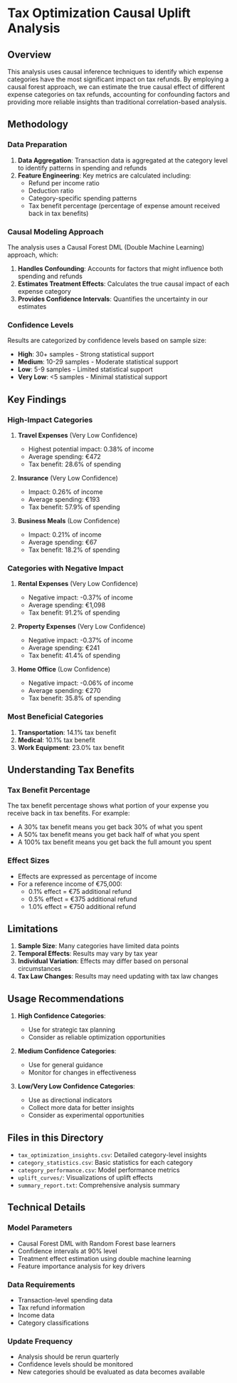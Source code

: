 # Tax Optimization Causal Uplift Analysis

## Overview
This analysis uses causal inference techniques to identify which expense categories have the most significant impact on tax refunds. By employing a causal forest approach, we can estimate the true causal effect of different expense categories on tax refunds, accounting for confounding factors and providing more reliable insights than traditional correlation-based analysis.

## Methodology

### Data Preparation
1. **Data Aggregation**: Transaction data is aggregated at the category level to identify patterns in spending and refunds
2. **Feature Engineering**: Key metrics are calculated including:
   - Refund per income ratio
   - Deduction ratio
   - Category-specific spending patterns
   - Tax benefit percentage (percentage of expense amount received back in tax benefits)

### Causal Modeling Approach
The analysis uses a Causal Forest DML (Double Machine Learning) approach, which:
1. **Handles Confounding**: Accounts for factors that might influence both spending and refunds
2. **Estimates Treatment Effects**: Calculates the true causal impact of each expense category
3. **Provides Confidence Intervals**: Quantifies the uncertainty in our estimates

### Confidence Levels
Results are categorized by confidence levels based on sample size:
- **High**: 30+ samples - Strong statistical support
- **Medium**: 10-29 samples - Moderate statistical support
- **Low**: 5-9 samples - Limited statistical support
- **Very Low**: <5 samples - Minimal statistical support

## Key Findings

### High-Impact Categories
1. **Travel Expenses** (Very Low Confidence)
   - Highest potential impact: 0.38% of income
   - Average spending: €472
   - Tax benefit: 28.6% of spending

2. **Insurance** (Very Low Confidence)
   - Impact: 0.26% of income
   - Average spending: €193
   - Tax benefit: 57.9% of spending

3. **Business Meals** (Low Confidence)
   - Impact: 0.21% of income
   - Average spending: €67
   - Tax benefit: 18.2% of spending

### Categories with Negative Impact
1. **Rental Expenses** (Very Low Confidence)
   - Negative impact: -0.37% of income
   - Average spending: €1,098
   - Tax benefit: 91.2% of spending

2. **Property Expenses** (Very Low Confidence)
   - Negative impact: -0.37% of income
   - Average spending: €241
   - Tax benefit: 41.4% of spending

3. **Home Office** (Low Confidence)
   - Negative impact: -0.06% of income
   - Average spending: €270
   - Tax benefit: 35.8% of spending

### Most Beneficial Categories
1. **Transportation**: 14.1% tax benefit
2. **Medical**: 10.1% tax benefit
3. **Work Equipment**: 23.0% tax benefit

## Understanding Tax Benefits

### Tax Benefit Percentage
The tax benefit percentage shows what portion of your expense you receive back in tax benefits. For example:
- A 30% tax benefit means you get back 30% of what you spent
- A 50% tax benefit means you get back half of what you spent
- A 100% tax benefit means you get back the full amount you spent

### Effect Sizes
- Effects are expressed as percentage of income
- For a reference income of €75,000:
  - 0.1% effect = €75 additional refund
  - 0.5% effect = €375 additional refund
  - 1.0% effect = €750 additional refund

## Limitations

1. **Sample Size**: Many categories have limited data points
2. **Temporal Effects**: Results may vary by tax year
3. **Individual Variation**: Effects may differ based on personal circumstances
4. **Tax Law Changes**: Results may need updating with tax law changes

## Usage Recommendations

1. **High Confidence Categories**:
   - Use for strategic tax planning
   - Consider as reliable optimization opportunities

2. **Medium Confidence Categories**:
   - Use for general guidance
   - Monitor for changes in effectiveness

3. **Low/Very Low Confidence Categories**:
   - Use as directional indicators
   - Collect more data for better insights
   - Consider as experimental opportunities

## Files in this Directory

- `tax_optimization_insights.csv`: Detailed category-level insights
- `category_statistics.csv`: Basic statistics for each category
- `category_performance.csv`: Model performance metrics
- `uplift_curves/`: Visualizations of uplift effects
- `summary_report.txt`: Comprehensive analysis summary

## Technical Details

### Model Parameters
- Causal Forest DML with Random Forest base learners
- Confidence intervals at 90% level
- Treatment effect estimation using double machine learning
- Feature importance analysis for key drivers

### Data Requirements
- Transaction-level spending data
- Tax refund information
- Income data
- Category classifications

### Update Frequency
- Analysis should be rerun quarterly
- Confidence levels should be monitored
- New categories should be evaluated as data becomes available